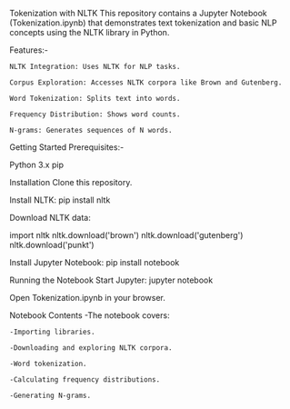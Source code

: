 Tokenization with NLTK
This repository contains a Jupyter Notebook (Tokenization.ipynb) that demonstrates text tokenization and basic NLP concepts using the NLTK library in Python.

Features:- 

    NLTK Integration: Uses NLTK for NLP tasks.

    Corpus Exploration: Accesses NLTK corpora like Brown and Gutenberg.

    Word Tokenization: Splits text into words.

    Frequency Distribution: Shows word counts.

    N-grams: Generates sequences of N words.

Getting Started
Prerequisites:-

Python 3.x
pip


Installation
Clone this repository.

Install NLTK: pip install nltk

Download NLTK data:

import nltk
nltk.download('brown')
nltk.download('gutenberg')
nltk.download('punkt')

Install Jupyter Notebook: pip install notebook

Running the Notebook
Start Jupyter: jupyter notebook

Open Tokenization.ipynb in your browser.

Notebook Contents
    -The notebook covers:

    -Importing libraries.

    -Downloading and exploring NLTK corpora.

    -Word tokenization.

    -Calculating frequency distributions.

    -Generating N-grams.